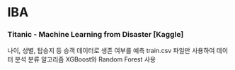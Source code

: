 # IBA

### Titanic - Machine Learning from Disaster [Kaggle]

나이, 성별, 탑승지 등 승객 데이터로 생존 여부를 예측
train.csv 파일만 사용하여 데이터 분석
분류 알고리즘 XGBoost와 Random Forest 사용
